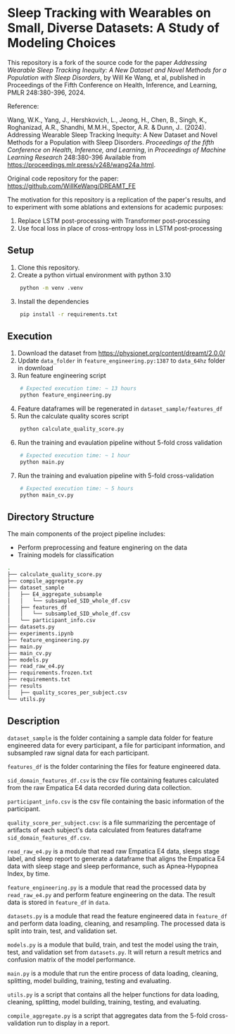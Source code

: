 # Sleep Tracking with Wearables on Small, Diverse Datasets: A Study of Modeling Choices

This repository is a fork of the source code for the paper _Addressing Wearable Sleep Tracking Inequity: A New Dataset and Novel Methods for a Population with Sleep Disorders_, by Will Ke Wang, et al, published in Proceedings of the Fifth Conference on Health, Inference, and Learning, PMLR 248:380-396, 2024.

Reference:

Wang, W.K., Yang, J., Hershkovich, L., Jeong, H., Chen, B., Singh, K., Roghanizad, A.R., Shandhi, M.M.H., Spector, A.R. &amp; Dunn, J.. (2024). Addressing Wearable Sleep Tracking Inequity: A New Dataset and Novel Methods for a Population with Sleep Disorders. <i>Proceedings of the fifth Conference on Health, Inference, and Learning</i>, in <i>Proceedings of Machine Learning Research</i> 248:380-396 Available from https://proceedings.mlr.press/v248/wang24a.html.

Original code repository for the paper: https://github.com/WillKeWang/DREAMT_FE

The motivation for this repository is a replication of the paper's results, and to experiment with some ablations and extensions for academic purposes:

1. Replace LSTM post-processing with Transformer post-processing
2. Use focal loss in place of cross-entropy loss in LSTM post-processing

## Setup

1. Clone this repository.
2. Create a python virtual environment with python 3.10
```sh
    python -m venv .venv
```
3. Install the dependencies
```sh
    pip install -r requirements.txt
```

## Execution

1. Download the dataset from https://physionet.org/content/dreamt/2.0.0/
2. Update `data_folder` in `feature_engineering.py:1387` to `data_64hz` folder in download
3. Run feature engineering script
```bash
    # Expected execution time: ~ 13 hours
    python feature_engineering.py
``` 
4. Feature dataframes will be regenerated in `dataset_sample/features_df`
5. Run the calculate quality scores script
```bash
    python calculate_quality_score.py
```
6. Run the training and evaulation pipeline without 5-fold cross validation
```bash
    # Expected execution time: ~ 1 hour
    python main.py
```
7. Run the training and evaluation pipeline with 5-fold cross-validation
```bash
    # Expected execution time: ~ 5 hours
    python main_cv.py
```

## Directory Structure

The main components of the project pipeline includes: 
* Perform preprocessing and feature enginering on the data
* Training models for classification

```bash
.
├── calculate_quality_score.py
├── compile_aggregate.py
├── dataset_sample
│   ├── E4_aggregate_subsample
│   │   └── subsampled_SID_whole_df.csv
│   ├── features_df
│   │   └── subsampled_SID_whole_df.csv
│   └── participant_info.csv
├── datasets.py
├── experiments.ipynb
├── feature_engineering.py
├── main.py
├── main_cv.py
├── models.py
├── read_raw_e4.py
├── requirements.frozen.txt
├── requirements.txt
├── results
│   ├── quality_scores_per_subject.csv
└── utils.py

```

## Description
`dataset_sample` is the folder containing a sample data folder for feature engineered data for every participant, a file for participant information, and subsampled raw signal data for each participant.  

`features_df` is the folder contarining the files for feature engineered data.  

`sid_domain_features_df.csv` is the csv file containing features calculated from the raw Empatica E4 data recorded during data collection.  

`participant_info.csv` is the csv file containing the basic information of the participant. 

`quality_score_per_subject.csv`: is a file summarizing the percentage of artifacts of each subject's data calculated from features dataframe `sid_domain_features_df.csv`.   

`read_raw_e4.py` is a module that read raw Empatica E4 data, sleeps stage label, and sleep report to generate a dataframe that aligns the Empatica E4 data with sleep stage and sleep performance, such as Apnea-Hypopnea Index, by time.  

`feature_engineering.py` is a module that read the processed data by `read_raw_e4.py` and perform feature engineering on the data. The result data is stored in `feature_df` in `data`. 

`datasets.py` is a module that read the feature engineered data in `feature_df` and perform data loading, cleaning, and resampling. The processed data is split into train, test, and validation set.  

`models.py` is a module that build, train, and test the model using the train, test, and validation set from `datasets.py`. It will return a result metrics and confusion matrix of the model performance.  

`main.py` is a module that run the entire process of data loading, cleaning, splitting, model building, training, testing and evaluating.  

`utils.py` is a script that contains all the helper functions for data loading, cleaning, splitting, model building, training, testing, and evaluating.

`compile_aggregate.py` is a script that aggregates data from the 5-fold cross-validation run to display in a report.
